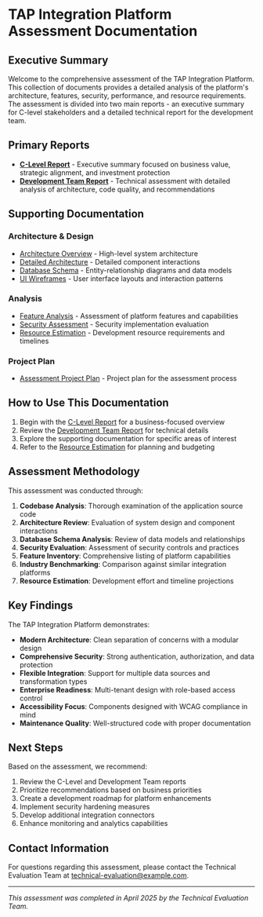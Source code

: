 # TAP Integration Platform Assessment Documentation

## Executive Summary

Welcome to the comprehensive assessment of the TAP Integration Platform. This collection of documents provides a detailed analysis of the platform's architecture, features, security, performance, and resource requirements. The assessment is divided into two main reports - an executive summary for C-level stakeholders and a detailed technical report for the development team.

## Primary Reports

- [**C-Level Report**](c-level-report.md) - Executive summary focused on business value, strategic alignment, and investment protection
- [**Development Team Report**](dev-team-report.md) - Technical assessment with detailed analysis of architecture, code quality, and recommendations

## Supporting Documentation

### Architecture & Design

- [Architecture Overview](assets/architecture-diagram.md) - High-level system architecture
- [Detailed Architecture](assets/architecture-detailed.md) - Detailed component interactions
- [Database Schema](assets/database-erd.md) - Entity-relationship diagrams and data models
- [UI Wireframes](ui-wireframes.md) - User interface layouts and interaction patterns

### Analysis

- [Feature Analysis](feature-analysis.md) - Assessment of platform features and capabilities
- [Security Assessment](security-assessment.md) - Security implementation evaluation
- [Resource Estimation](resource-estimation.md) - Development resource requirements and timelines

### Project Plan

- [Assessment Project Plan](assessment-project-plan.md) - Project plan for the assessment process

## How to Use This Documentation

1. Begin with the [C-Level Report](c-level-report.md) for a business-focused overview
2. Review the [Development Team Report](dev-team-report.md) for technical details
3. Explore the supporting documentation for specific areas of interest
4. Refer to the [Resource Estimation](resource-estimation.md) for planning and budgeting

## Assessment Methodology

This assessment was conducted through:

1. **Codebase Analysis**: Thorough examination of the application source code
2. **Architecture Review**: Evaluation of system design and component interactions
3. **Database Schema Analysis**: Review of data models and relationships
4. **Security Evaluation**: Assessment of security controls and practices
5. **Feature Inventory**: Comprehensive listing of platform capabilities
6. **Industry Benchmarking**: Comparison against similar integration platforms
7. **Resource Estimation**: Development effort and timeline projections

## Key Findings

The TAP Integration Platform demonstrates:

- **Modern Architecture**: Clean separation of concerns with a modular design
- **Comprehensive Security**: Strong authentication, authorization, and data protection
- **Flexible Integration**: Support for multiple data sources and transformation types
- **Enterprise Readiness**: Multi-tenant design with role-based access control
- **Accessibility Focus**: Components designed with WCAG compliance in mind
- **Maintenance Quality**: Well-structured code with proper documentation

## Next Steps

Based on the assessment, we recommend:

1. Review the C-Level and Development Team reports
2. Prioritize recommendations based on business priorities
3. Create a development roadmap for platform enhancements
4. Implement security hardening measures
5. Develop additional integration connectors
6. Enhance monitoring and analytics capabilities

## Contact Information

For questions regarding this assessment, please contact the Technical Evaluation Team at technical-evaluation@example.com.

---

*This assessment was completed in April 2025 by the Technical Evaluation Team.*